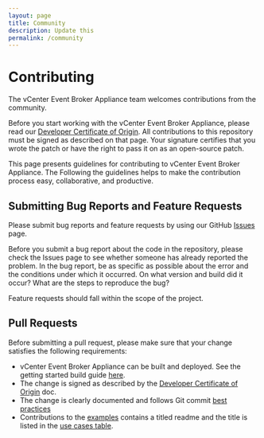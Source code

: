 ```yaml
---
layout: page
title: Community
description: Update this
permalink: /community
---
```


# Contributing

The vCenter Event Broker Appliance team welcomes contributions from the community.

Before you start working with the vCenter Event Broker Appliance, please read our [Developer Certificate of Origin](https://cla.vmware.com/dco). All contributions to this repository must be signed as described on that page. Your signature certifies that you wrote the patch or have the right to pass it on as an open-source patch.

This page presents guidelines for contributing to vCenter Event Broker Appliance. The Following the guidelines helps to make the contribution process easy, collaborative, and productive.

## Submitting Bug Reports and Feature Requests

Please submit bug reports and feature requests by using our GitHub [Issues](https://github.com/vmware-samples/vcenter-event-broker-appliance/issues) page.

Before you submit a bug report about the code in the repository, please check the Issues page to see whether someone has already reported the problem. In the bug report, be as specific as possible about the error and the conditions under which it occurred. On what version and build did it occur? What are the steps to reproduce the bug?

Feature requests should fall within the scope of the project.

## Pull Requests

Before submitting a pull request, please make sure that your change satisfies the following requirements:
- vCenter Event Broker Appliance can be built and deployed. See the getting started build guide [here](getting-started-build.md).
- The change is signed as described by the [Developer Certificate of Origin](https://cla.vmware.com/dco) doc.
- The change is clearly documented and follows Git commit [best practices](https://chris.beams.io/posts/git-commit/)
- Contributions to the [examples](https://github.com/vmware-samples/vcenter-event-broker-appliance/tree/master/examples) contains a titled readme and the title is listed in the [use cases table](https://github.com/vmware-samples/vcenter-event-broker-appliance/blob/master/examples/README.md).
